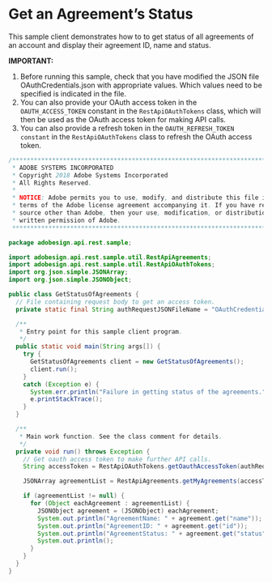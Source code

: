 # Get an Agreement’s Status

This sample client demonstrates how to to get status of all agreements of an account and display their agreement ID, name and status.

**IMPORTANT:**

1. Before running this sample, check that you have modified the JSON file OAuthCredentials.json with appropriate values. Which values need to be specified is indicated in the file.
2. You can also provide your OAuth access token in the `OAUTH_ACCESS_TOKEN` constant in the `RestApiOAuthTokens` class, which will then be used as the OAuth access token for making API calls.
3. You can also provide a refresh token in the `OAUTH_REFRESH_TOKEN constant` in the `RestApiOAuthTokens` class to refresh the OAuth access token.

```java
/*************************************************************************
 * ADOBE SYSTEMS INCORPORATED
 * Copyright 2018 Adobe Systems Incorporated
 * All Rights Reserved.
 *
 * NOTICE: Adobe permits you to use, modify, and distribute this file in accordance with the
 * terms of the Adobe license agreement accompanying it. If you have received this file from a
 * source other than Adobe, then your use, modification, or distribution of it requires the prior
 * written permission of Adobe.
 **************************************************************************/

package adobesign.api.rest.sample;

import adobesign.api.rest.sample.util.RestApiAgreements;
import adobesign.api.rest.sample.util.RestApiOAuthTokens;
import org.json.simple.JSONArray;
import org.json.simple.JSONObject;

public class GetStatusOfAgreements {
  // File containing request body to get an access token.
  private static final String authRequestJSONFileName = "OAuthCredentials.json";

  /**
   * Entry point for this sample client program.
   */
  public static void main(String args[]) {
    try {
      GetStatusOfAgreements client = new GetStatusOfAgreements();
      client.run();
    }
    catch (Exception e) {
      System.err.println("Failure in getting status of the agreements.");
      e.printStackTrace();
    }
  }

  /**
   * Main work function. See the class comment for details.
   */
  private void run() throws Exception {
    // Get oauth access token to make further API calls.
    String accessToken = RestApiOAuthTokens.getOauthAccessToken(authRequestJSONFileName);

    JSONArray agreementList = RestApiAgreements.getMyAgreements(accessToken);

    if (agreementList != null) {
      for (Object eachAgreement : agreementList) {
        JSONObject agreement = (JSONObject) eachAgreement;
        System.out.println("AgreementName: " + agreement.get("name"));
        System.out.println("AgreementID: " + agreement.get("id"));
        System.out.println("AgreementStatus: " + agreement.get("status"));
        System.out.println();
      }
    }
  }
}
```